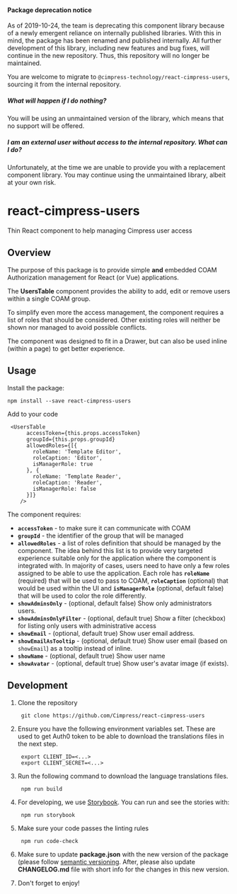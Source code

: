 #### Package deprecation notice

As of 2019-10-24, the team is deprecating this component library because of a newly emergent reliance on internally published libraries. With this in mind, the package has been renamed and published internally. All further development of this library, including new features and bug fixes, will continue in the new repository. Thus, this repository will no longer be maintained.

You are welcome to migrate to `@cimpress-technology/react-cimpress-users`, sourcing it from the internal repository.

##### What will happen if I do nothing?

You will be using an unmaintained version of the library, which means that no support will be offered.

##### I am an external user without access to the internal repository. What can I do?

Unfortunately, at the time we are unable to provide you with a replacement component library. You may continue using the unmaintained library, albeit at your own risk.

# react-cimpress-users
Thin React component to help managing Cimpress user access

## Overview 
The purpose of this package is to provide simple **and** embedded COAM Authorization management
for React (or Vue) applications.
 
The **UsersTable** component provides the ability to add, edit or remove users within a single COAM group.

To simplify even more the access management, the component requires a list of roles that should 
be considered. Other existing roles will neither be shown nor managed to avoid possible conflicts. 

The component was designed to fit in a Drawer, but can also be used inline (within a page) to get better experience.


## Usage

Install the package:
    
    npm install --save react-cimpress-users

  
Add to your code

     <UsersTable
          accessToken={this.props.accessToken}
          groupId={this.props.groupId}
          allowedRoles={[{
            roleName: 'Template Editor',
            roleCaption: 'Editor',
            isManagerRole: true
          }, {
            roleName: 'Template Reader',
            roleCaption: 'Reader',
            isManagerRole: false
          }]}
        />
        
The component requires:
- **`accessToken`** - to make sure it can communicate with COAM
- **`groupId`** - the identifier of the group that will be managed
- **`allowedRoles`** - a list of roles definition that should be managed by the component. 
The idea behind this list is to provide very targeted experience suitable only for the 
application where the component is integrated with. In majority of cases, users need to have
only a few roles assigned to be able to use the application. Each role has **`roleName`** (required) that 
will be used to pass to COAM, **`roleCaption`** (optional) that would be used within the UI and 
**`isManagerRole`** (optional, default false) that will be used to color the role differently.
- **`showAdminsOnly`** - (optional, default false) Show only administrators users. 
- **`showAdminsOnlyFilter`** - (optional, default true) Show a filter (checkbox) for listing only users with administrative access
- **`showEmail`** - (optional, default true) Show user email address.
- **`showEmailAsTooltip`** - (optional, default true) Show user email (based on `showEmail`) as a tooltip instead of inline.
- **`showName`** - (optional, default true) Show user name
- **`showAvatar`** - (optional, default true) Show user's avatar image (if exists).
## Development

1. Clone the repository
    
        git clone https://github.com/Cimpress/react-cimpress-users
        
2. Ensure you have the following environment variables set. These are used to get Auth0 token to be able to 
download the translations files in the next step.
    
        export CLIENT_ID=<...>
        export CLIENT_SECRET=<...>
        
3. Run the following command to download the language translations files. 
        
        npm run build

4. For developing, we use [Storybook](https://github.com/storybooks/storybook). You can run and see
the stories with:
        
        npm run storybook
        
5. Make sure your code passes the linting rules
        
        npm run code-check
        
6. Make sure to update **package.json** with the new version of the package (please follow 
[semantic versioning](https://semver.org/). After, please also update **CHANGELOG.md** file 
with short info for the changes in this new version.   

7. Don't forget to enjoy!
